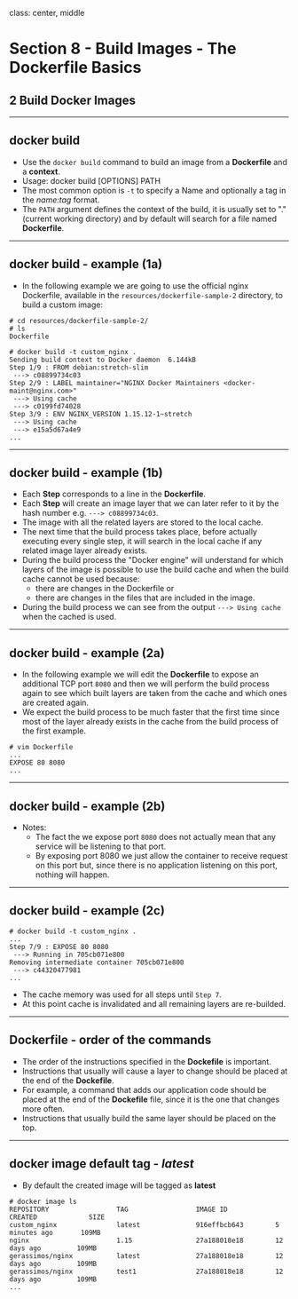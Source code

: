 class: center, middle
# Section 8 - Build Images - The Dockerfile Basics
## 2 Build Docker Images
---

## docker build
 - Use the `docker build` command to build an image from a **Dockerfile** and a **context**.
 - Usage:  docker build [OPTIONS] PATH 
 - The most common option is `-t` to specify a Name and optionally a tag in the *name:tag* format.
 - The `PATH` argument defines the context of the build, it is usually set to "." (current working directory) and by default will search for a file named **Dockerfile**.
   
---

## docker build - example (1a)
 - In the following example we are going to use the official nginx Dockerfile, available in the `resources/dockerfile-sample-2` directory, to build a custom image:  
 
```terminal
# cd resources/dockerfile-sample-2/
# ls
Dockerfile

# docker build -t custom_nginx .
Sending build context to Docker daemon  6.144kB
Step 1/9 : FROM debian:stretch-slim
 ---> c08899734c03
Step 2/9 : LABEL maintainer="NGINX Docker Maintainers <docker-maint@nginx.com>"
 ---> Using cache
 ---> c0199fd74028
Step 3/9 : ENV NGINX_VERSION 1.15.12-1~stretch
 ---> Using cache
 ---> e15a5d67a4e9
... 
```

---

## docker build - example (1b)

 - Each **Step** corresponds to a line in the **Dockerfile**.
 - Each **Step** will create an image layer that we can later refer to it by the hash number e.g. `---> c08899734c03`.
 - The image with all the related layers are stored to the local cache.  
 - The next time that the build process takes place, before actually executing every single step, it will search in the local cache if any related image layer already exists.
 - During the build process the "Docker engine" will understand for which layers of the image is possible to use the build cache and when the build cache cannot be used because: 
   - there are changes in the Dockerfile or 
   - there are changes in the files that are included in the image.
 - During the build process we can see from the output `---> Using cache` when the cached is used. 

---

## docker build - example (2a)
 - In the following example we will edit the **Dockerfile** to expose an additional TCP port `8080` and then we will perform the build process again to see which built layers are taken from the cache and which ones are created again.
 - We expect the build process to be much faster that the first time since most of the layer already exists in the cache from the build process of the first example. 

```terminal
# vim Dockerfile
...
EXPOSE 80 8080
...
```

---

## docker build - example (2b)
 - Notes:   
   - The fact the we expose port `8080` does not actually mean that any service will be listening to that port.  
   - By exposing port 8080 we just allow the container to receive request on this port but, since there is no application listening on this port, nothing will happen.
 
---

## docker build - example (2c)

```terminal
# docker build -t custom_nginx .
...
Step 7/9 : EXPOSE 80 8080
 ---> Running in 705cb071e800
Removing intermediate container 705cb071e800
 ---> c44320477981
...
```
 - The cache memory was used for all steps until `Step 7`.
 - At this point cache is invalidated and all remaining layers are re-builded.
 
---

## Dockerfile - order of the commands 
 - The order of the instructions specified in the **Dockefile** is important.
 - Instructions that usually will cause a layer to change should be placed at the end of the **Dockefile**. 
 - For example, a command that adds our application code should be placed at the end of the **Dockefile** file, since it is the one that changes more often.
 - Instructions that usually build the same layer should be placed on the top.
  
---

## docker image default tag - *latest*
 - By default the created image will be tagged as **latest**
```terminal
# docker image ls
REPOSITORY                 TAG                 IMAGE ID            CREATED             SIZE
custom_nginx               latest              916effbcb643        5 minutes ago       109MB
nginx                      1.15                27a188018e18        12 days ago         109MB
gerassimos/nginx           latest              27a188018e18        12 days ago         109MB
gerassimos/nginx           test1               27a188018e18        12 days ago         109MB
...
```
